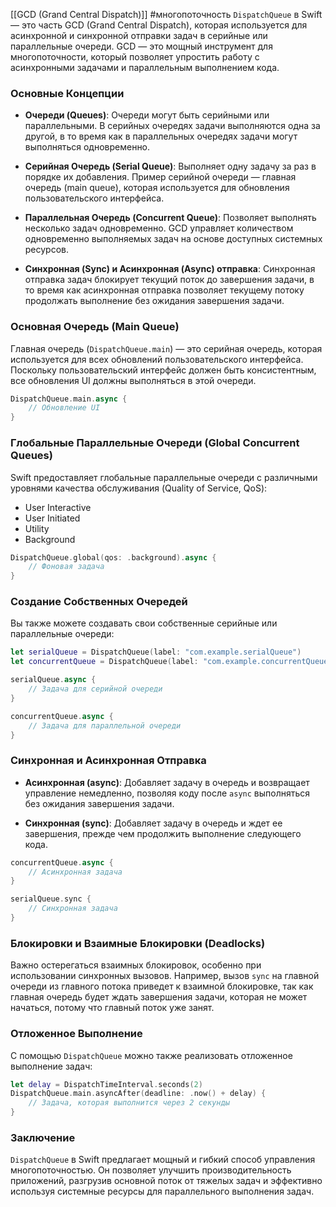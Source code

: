 [[GCD (Grand Central Dispatch)]]
#многопоточность
`DispatchQueue` в Swift — это часть GCD (Grand Central Dispatch), которая используется для асинхронной и синхронной отправки задач в серийные или параллельные очереди. GCD — это мощный инструмент для многопоточности, который позволяет упростить работу с асинхронными задачами и параллельным выполнением кода.

### Основные Концепции

- **Очереди (Queues)**: Очереди могут быть серийными или параллельными. В серийных очередях задачи выполняются одна за другой, в то время как в параллельных очередях задачи могут выполняться одновременно.

- **Серийная Очередь (Serial Queue)**: Выполняет одну задачу за раз в порядке их добавления. Пример серийной очереди — главная очередь (main queue), которая используется для обновления пользовательского интерфейса.

- **Параллельная Очередь (Concurrent Queue)**: Позволяет выполнять несколько задач одновременно. GCD управляет количеством одновременно выполняемых задач на основе доступных системных ресурсов.

- **Синхронная (Sync) и Асинхронная (Async) отправка**: Синхронная отправка задач блокирует текущий поток до завершения задачи, в то время как асинхронная отправка позволяет текущему потоку продолжать выполнение без ожидания завершения задачи.

### Основная Очередь (Main Queue)

Главная очередь (`DispatchQueue.main`) — это серийная очередь, которая используется для всех обновлений пользовательского интерфейса. Поскольку пользовательский интерфейс должен быть консистентным, все обновления UI должны выполняться в этой очереди.

```swift
DispatchQueue.main.async {
    // Обновление UI
}
```

### Глобальные Параллельные Очереди (Global Concurrent Queues)

Swift предоставляет глобальные параллельные очереди с различными уровнями качества обслуживания (Quality of Service, QoS):

- User Interactive
- User Initiated
- Utility
- Background

```swift
DispatchQueue.global(qos: .background).async {
    // Фоновая задача
}
```

### Создание Собственных Очередей

Вы также можете создавать свои собственные серийные или параллельные очереди:

```swift
let serialQueue = DispatchQueue(label: "com.example.serialQueue")
let concurrentQueue = DispatchQueue(label: "com.example.concurrentQueue", attributes: .concurrent)

serialQueue.async {
    // Задача для серийной очереди
}

concurrentQueue.async {
    // Задача для параллельной очереди
}
```

### Синхронная и Асинхронная Отправка

- **Асинхронная (async)**: Добавляет задачу в очередь и возвращает управление немедленно, позволяя коду после `async` выполняться без ожидания завершения задачи.

- **Синхронная (sync)**: Добавляет задачу в очередь и ждет ее завершения, прежде чем продолжить выполнение следующего кода.

```swift
concurrentQueue.async {
    // Асинхронная задача
}

serialQueue.sync {
    // Синхронная задача
}
```

### Блокировки и Взаимные Блокировки (Deadlocks)

Важно остерегаться взаимных блокировок, особенно при использовании синхронных вызовов. Например, вызов `sync` на главной очереди из главного потока приведет к взаимной блокировке, так как главная очередь будет ждать завершения задачи, которая не может начаться, потому что главный поток уже занят.

### Отложенное Выполнение

С помощью `DispatchQueue` можно также реализовать отложенное выполнение задач:

```swift
let delay = DispatchTimeInterval.seconds(2)
DispatchQueue.main.asyncAfter(deadline: .now() + delay) {
    // Задача, которая выполнится через 2 секунды
}
```

### Заключение

`DispatchQueue` в Swift предлагает мощный и гибкий способ управления многопоточностью. Он позволяет улучшить производительность приложений, разгрузив основной поток от тяжелых задач и эффективно используя системные ресурсы для параллельного выполнения задач.